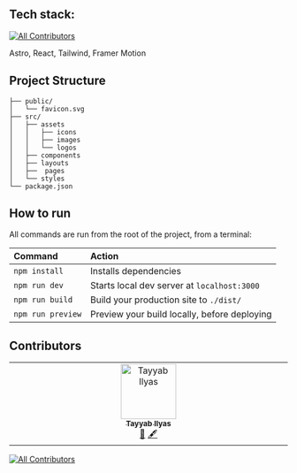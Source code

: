 ## Tech stack:
<!-- ALL-CONTRIBUTORS-BADGE:START - Do not remove or modify this section -->
[![All Contributors](https://img.shields.io/badge/all_contributors-1-orange.svg?style=flat-square)](#contributors-)
<!-- ALL-CONTRIBUTORS-BADGE:END -->

Astro, React, Tailwind, Framer Motion

##  Project Structure

```
├── public/
│   └── favicon.svg
├── src/
│   ├── assets
│   │   ├── icons
│   │   ├── images
│   │   └── logos
│   ├── components
│   ├── layouts
│   ├──  pages
│   └── styles
└── package.json
```

##  How to run

All commands are run from the root of the project, from a terminal:

| Command                | Action                                             |
| :--------------------- | :------------------------------------------------- |
| `npm install`          | Installs dependencies                              |
| `npm run dev`          | Starts local dev server at `localhost:3000`        |
| `npm run build`        | Build your production site to `./dist/`            |
| `npm run preview`      | Preview your build locally, before deploying       |


## Contributors

<!-- ALL-CONTRIBUTORS-LIST:START - Do not remove or modify this section -->
<!-- prettier-ignore-start -->
<!-- markdownlint-disable -->
<table>
  <tbody>
    <tr>
      <td align="center" valign="top" width="14.28%"><a href="https://github.com/tayyab-ilyas"><img src="https://avatars.githubusercontent.com/u/110786036?v=4?s=100" width="100px;" alt="Tayyab Ilyas"/><br /><sub><b>Tayyab Ilyas</b></sub></a><br /><a href="#design-tayyab-ilyas" title="Design">🎨</a> <a href="#content-tayyab-ilyas" title="Content">🖋</a></td>
    </tr>
  </tbody>
</table>

<!-- markdownlint-restore -->
<!-- prettier-ignore-end -->

<!-- ALL-CONTRIBUTORS-LIST:END -->
<!-- prettier-ignore-start -->
<!-- markdownlint-disable -->

<!-- markdownlint-restore -->
<!-- prettier-ignore-end -->

<!-- ALL-CONTRIBUTORS-LIST:END -->

[![All Contributors](https://img.shields.io/github/all-contributors/zhcet-code-oasis/code-oasis-website?color=ee8449&style=flat-square)](#contributors)
